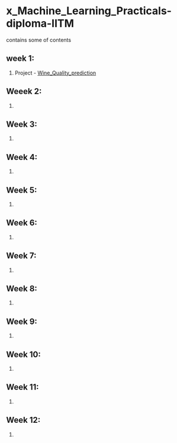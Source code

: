 # x_Machine_Learning_Practicals-diploma-IITM
contains some of contents 

## week 1:
1. Project - [Wine_Quality_prediction](https://www.kaggle.com/code/shailx/wine-quality-prediction-end-to-end-ml-projects/edit)

## Weeek 2:

1. 


## Week 3:

1.

## Week 4:

1.

## Week 5:

1.

## Week 6:

1.

## Week 7:

1.

## Week 8:

1.

## Week 9:

1.

## Week 10:

1.

## Week 11:

1.

## Week 12:

1.





